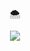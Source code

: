 <p align="center">
  <samp>
    🌨️
  </samp>
</p>

<p align="center">
  <img src="https://skillicons.dev/icons?i=html,css,nodejs,js,ts,git,github,react,nextjs,tailwind,vite,vercel&theme=light">
</p>
